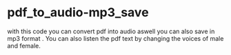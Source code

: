 # pdf_to_audio-mp3_save
with this code you can convert pdf into audio aswell you can also save in mp3 format . You can also listen the pdf text by changing the voices of male and female.
